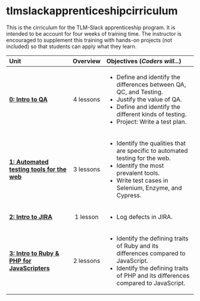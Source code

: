 # tlmslackapprenticeshipcirriculum

This is the cirriculum for the TLM-Slack apprenticeship program. It is intended to be account for four weeks of training time. The instructor is encouraged to supplement this training with hands-on projects (not included) so that students can apply what they learn.

| Unit | Overview | Objectives (*Coders will...*)| 
|:--------|:---:|:---------|
| [**0: Intro to QA**](units/unit0) | 4 lessons| <ul><li>Define and identify the differences between QA, QC, and Testing.</li><li>Justify the value of QA.</li><li>Define and identify the different kinds of testing.</li><li>Project: Write a test plan.</li></ul>|
| [**1: Automated testing tools for the web**](units/unit1) | 3 lessons| <ul><li>Identify the qualities that are specific to automated testing for the web.</li><li>Identify the most prevalent tools.</li><li>Write test cases in Selenium, Enzyme, and Cypress.</li></ul>|
| [**2: Intro to JIRA**](units/unit2) | 1 lesson| <ul><li>Log defects in JIRA.</li></ul>|
| [**3: Intro to Ruby & PHP for JavaScripters**](units/unit2) | 2 lessons| <ul><li>Identify the defining traits of Ruby and its differences compared to JavaScript.</li><li>Identify the defining traits of PHP and its differences compared to JavaScript.</li></ul>|
